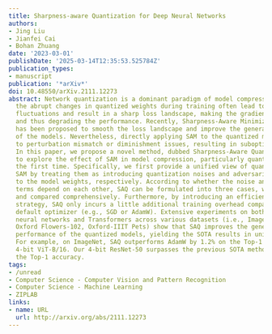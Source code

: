 ```yaml
---
title: Sharpness-aware Quantization for Deep Neural Networks
authors:
- Jing Liu
- Jianfei Cai
- Bohan Zhuang
date: '2023-03-01'
publishDate: '2025-03-14T12:35:53.525784Z'
publication_types:
- manuscript
publication: '*arXiv*'
doi: 10.48550/arXiv.2111.12273
abstract: Network quantization is a dominant paradigm of model compression. However,
  the abrupt changes in quantized weights during training often lead to severe loss
  fluctuations and result in a sharp loss landscape, making the gradients unstable
  and thus degrading the performance. Recently, Sharpness-Aware Minimization (SAM)
  has been proposed to smooth the loss landscape and improve the generalization performance
  of the models. Nevertheless, directly applying SAM to the quantized models can lead
  to perturbation mismatch or diminishment issues, resulting in suboptimal performance.
  In this paper, we propose a novel method, dubbed Sharpness-Aware Quantization (SAQ),
  to explore the effect of SAM in model compression, particularly quantization for
  the first time. Specifically, we first provide a unified view of quantization and
  SAM by treating them as introducing quantization noises and adversarial perturbations
  to the model weights, respectively. According to whether the noise and perturbation
  terms depend on each other, SAQ can be formulated into three cases, which are analyzed
  and compared comprehensively. Furthermore, by introducing an efficient training
  strategy, SAQ only incurs a little additional training overhead compared with the
  default optimizer (e.g., SGD or AdamW). Extensive experiments on both convolutional
  neural networks and Transformers across various datasets (i.e., ImageNet, CIFAR-10/100,
  Oxford Flowers-102, Oxford-IIIT Pets) show that SAQ improves the generalization
  performance of the quantized models, yielding the SOTA results in uniform quantization.
  For example, on ImageNet, SAQ outperforms AdamW by 1.2% on the Top-1 accuracy for
  4-bit ViT-B/16. Our 4-bit ResNet-50 surpasses the previous SOTA method by 0.9% on
  the Top-1 accuracy.
tags:
- /unread
- Computer Science - Computer Vision and Pattern Recognition
- Computer Science - Machine Learning
- ZIPLAB
links:
- name: URL
  url: http://arxiv.org/abs/2111.12273
---
```

